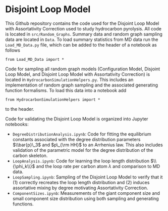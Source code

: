 # Disjoint Loop Model

This Github repository contains the code used for the Disjoint Loop Model with Assortativity Correction used to study hydrocarbon pyrolysis. All code is located in `src/Random_Graphs`. 
Summary data and random graph sampling data are located in `Data`. To load summary statistics from MD data run the `Load_MD_Data.py` file, which can be added to the header of a notebook as follows

``from Load_MD_Data import *``

Code for sampling all random graph models (Configuration Model, Disjoint Loop Model, and Disjoint Loop Model with Assortativity Correction) is located in `HydrocarbonSimulationHelpers.py`. 
This includes an implementation of random graph sampling and the associated generating function formalisms. To load this data into a notebook add

``from HydrocarbonSimulationHelpers import *`` 

to the header.

Code for validating the Disjoint Loop Model is organized into Jupyter notebooks:
- `DegreeDistributionAnalysis.ipynb`: Code for fitting the equilibrium constants associated with the degree distribution parameters $\\bar{p}\_3$ and $p\_{\rm HH}$ to an Arrhenius law.
  This also includes validation of the parametric model for the degree distribution of the carbon skeleton.
- `LoopAnalysis.ipynb`: Code for learning the loop length distribution $\\{\phi_k\\}$ and the loop rate per carbon atom $\lambda$ and comparison to MD data.
- `LoopSampling.ipynb`: Sampling of the Disjoint Loop Model to verify that it (1) correctly recreates the loop length distribution and (2) induces assortative mixing by degree
  motivating Assortativity Correction.
- `ComponentSizes.ipynb`: Measurements of the giant component size and small component size distribution using both sampling and generating functions.
